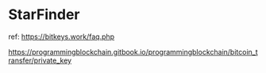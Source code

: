 # StarFinder

ref: https://bitkeys.work/faq.php

https://programmingblockchain.gitbook.io/programmingblockchain/bitcoin_transfer/private_key
